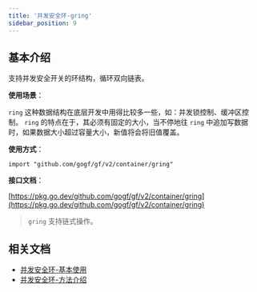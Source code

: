 ```yaml
---
title: '并发安全环-gring'
sidebar_position: 9
---
```


## 基本介绍

支持并发安全开关的环结构，循环双向链表。

**使用场景**：

`ring` 这种数据结构在底层开发中用得比较多一些，如：并发锁控制、缓冲区控制。 `ring` 的特点在于，其必须有固定的大小，当不停地往 `ring` 中追加写数据时，如果数据大小超过容量大小，新值将会将旧值覆盖。

**使用方式**：

```
import "github.com/gogf/gf/v2/container/gring"
```

**接口文档**：

[https://pkg.go.dev/github.com/gogf/gf/v2/container/gring](https://pkg.go.dev/github.com/gogf/gf/v2/container/gring)

> `gring` 支持链式操作。

## 相关文档

- [并发安全环-基本使用](output/goframe-v2.6-md/组件列表/数据结构/并发安全环-gring/并发安全环-基本使用)
- [并发安全环-方法介绍](output/goframe-v2.6-md/组件列表/数据结构/并发安全环-gring/并发安全环-方法介绍)